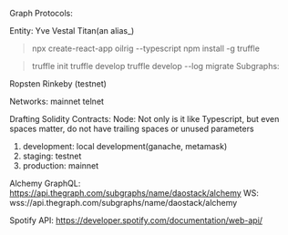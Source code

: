 Graph Protocols:

Entity: Yve Vestal Titan(an alias_)

> npx create-react-app oilrig --typescript
> npm install -g truffle

> truffle init
> truffle develop
> truffle develop --log
> migrate
Subgraphs:

Ropsten 
Rinkeby (testnet)


Networks: 
mainnet
telnet


Drafting Solidity Contracts:
Node: Not only is it like Typescript, but even spaces matter, do not have trailing spaces or unused parameters

1. development: local development(ganache, metamask)
2. staging: testnet
3. production: mainnet





Alchemy GraphQL: https://api.thegraph.com/subgraphs/name/daostack/alchemy
WS: wss://api.thegraph.com/subgraphs/name/daostack/alchemy



Spotify API:
https://developer.spotify.com/documentation/web-api/